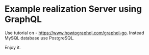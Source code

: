 # Example realization Server using GraphQL 
Use tutorial on - <https://www.howtographql.com/graphql-go>.
Instead MySQL database use PostgreSQL.

Enjoy it.

